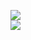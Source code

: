 [![](https://img.shields.io/badge/Made%20With-Github%20Spray-lightgrey.svg?style=for-the-badge&logo=github)](https://github.com/Annihil/github-spray#14377)  
[![](https://i.imgur.com/2DrTn0Z.gif)](https://github.com/Annihil/github-spray)